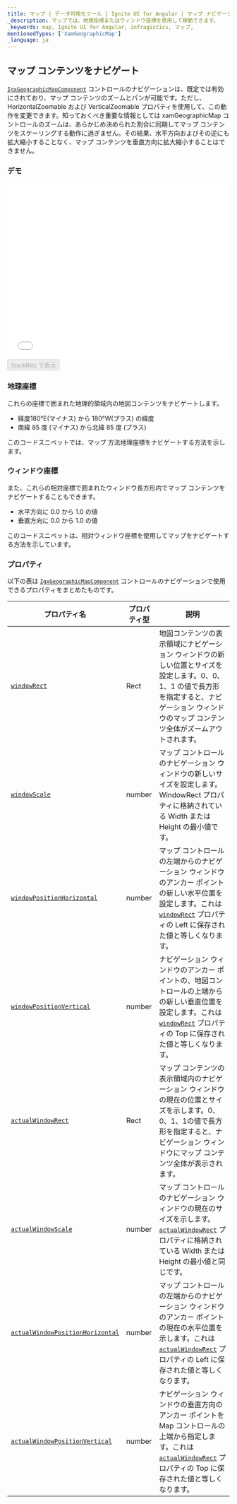 ```yaml
---
title: マップ | データ可視化ツール | Ignite UI for Angular | マップ ナビゲーション | Infragistics
_description: マップでは、地理座標またはウィンドウ座標を使用して移動できます。
_keywords: map, Ignite UI for Angular, infragistics, マップ,
mentionedTypes: ['XamGeographicMap']
_language: ja
---
```


## マップ コンテンツをナビゲート

[`IgxGeographicMapComponent`](/components/map_navigating_map_content.html) コントロールのナビゲーションは、既定では有効にされており、マップ コンテンツのズームとパンが可能です。ただし、HorizontalZoomable および VerticalZoomable プロパティを使用して、この動作を変更できます。知っておくべき重要な情報としては xamGeographicMap コントロールのズームは、あらかじめ決められた割合に同期してマップ コンテンツをスケーリングする動作に過ぎません。その結果、水平方向およびその逆にも拡大縮小することなく、マップ コンテンツを垂直方向に拡大縮小することはできません。

### デモ

<div class="sample-container loading" style="height: 400px">
    <iframe id="geo-map-navigation-iframe" src='{environment:demosBaseUrl}/maps/geo-map-navigation' width="100%" height="100%" seamless frameBorder="0" onload="onXPlatSampleIframeContentLoaded(this);"></iframe>
</div>
<div>
    <button data-localize="stackblitz" disabled class="stackblitz-btn"   data-iframe-id="geo-map-navigation-iframe" data-demos-base-url="{environment:demosBaseUrl}">StackBlitz で表示
    </button>
</div>

<div class="divider--half"></div>

### 地理座標

これらの座標で囲まれた地理的領域内の地図コンテンツをナビゲートします。

-   経度180°E(マイナス) から 180°W(プラス) の緯度
-   南緯 85 度 (マイナス) から北緯 85 度 (プラス)

このコードスニペットでは、マップ 方法地理座標をナビゲートする方法を示します。

### ウィンドウ座標

また、これらの相対座標で囲まれたウィンドウ長方形内でマップ コンテンツをナビゲートすることもできます。

-   水平方向に 0.0 から 1.0 の値
-   垂直方向に 0.0 から 1.0 の値

このコードスニペットは、相対ウィンドウ座標を使用してマップをナビゲートする方法を示しています。

### プロパティ

以下の表は [`IgxGeographicMapComponent`](/components/map_navigating_map_content.html) コントロールのナビゲーションで使用できるプロパティをまとめたものです。

| プロパティ名                                                                                                                                   | プロパティ型 | 説明                                                                                                                                                                                                 |
| ---------------------------------------------------------------------------------------------------------------------------------------- | ------ | -------------------------------------------------------------------------------------------------------------------------------------------------------------------------------------------------- |
| [`windowRect`](/components/map_navigating_map_content.html)                                         | Rect   | 地図コンテンツの表示領域にナビゲーション ウィンドウの新しい位置とサイズを設定します。0、0、1、1 の値で長方形を指定すると、ナビゲーション ウィンドウのマップ コンテンツ全体がズームアウトされます。                                                                                              |
| [`windowScale`](/components/map_navigating_map_content.html)                                      | number | マップ コントロールのナビゲーション ウィンドウの新しいサイズを設定します。WindowRect プロパティに格納されている Width または Height の最小値です。                                                                                                            |
| [`windowPositionHorizontal`](/components/map_navigating_map_content.html)             | number | マップ コントロールの左端からのナビゲーション ウィンドウのアンカー ポイントの新しい水平位置を設定します。これは [`windowRect`](/components/map_navigating_map_content.html) プロパティの Left に保存された値と等しくなります。            |
| [`windowPositionVertical`](/components/map_navigating_map_content.html)                 | number | ナビゲーション ウィンドウのアンカー ポイントの、地図コントロールの上端からの新しい垂直位置を設定します。これは [`windowRect`](/components/map_navigating_map_content.html) プロパティの Top に保存された値と等しくなります。              |
| [`actualWindowRect`](/components/map_navigating_map_content.html)                             | Rect   | マップ コンテンツの表示領域内のナビゲーション ウィンドウの現在の位置とサイズを示します。0、0、1、1の値で長方形を指定すると、ナビゲーション ウィンドウにマップ コンテンツ全体が表示されます。                                                                                                 |
| [`actualWindowScale`](/components/map_navigating_map_content.html)                          | number | マップ コントロールのナビゲーション ウィンドウの現在のサイズを示します。[`actualWindowRect`](/components/map_navigating_map_content.html) プロパティに格納されている Width または Height の最小値と同じです。        |
| [`actualWindowPositionHorizontal`](/components/map_navigating_map_content.html) | number | マップ コントロールの左端からのナビゲーション ウィンドウのアンカー ポイントの現在の水平位置を示します。これは [`actualWindowRect`](/components/map_navigating_map_content.html) プロパティの Left に保存された値と等しくなります。 |
| [`actualWindowPositionVertical`](/components/map_navigating_map_content.html)     | number | ナビゲーション ウィンドウの垂直方向のアンカー ポイントを Map コントロールの上端から指定します。これは [`actualWindowRect`](/components/map_navigating_map_content.html) プロパティの Top に保存された値と等しくなります。    |
